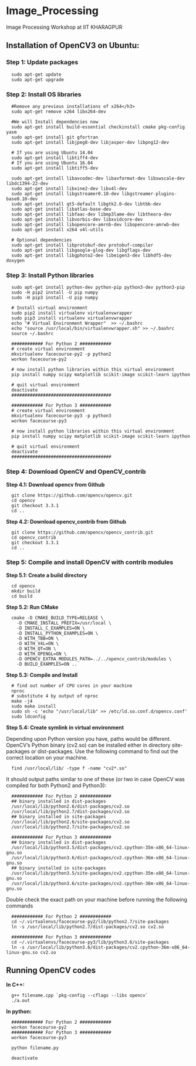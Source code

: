# Image_Processing
Image Processing Workshop at IIT KHARAGPUR

## Installation of OpenCV3 on Ubuntu:

  ### Step 1: Update packages
  ```
    sudo apt-get update
    sudo apt-get upgrade
  ```
  ### Step 2: Install OS libraries
  ```
    #Remove any previous installations of x264</h3>
    sudo apt-get remove x264 libx264-dev
  ```
  ```
    #We will Install dependencies now
    sudo apt-get install build-essential checkinstall cmake pkg-config yasm
    sudo apt-get install git gfortran
    sudo apt-get install libjpeg8-dev libjasper-dev libpng12-dev
  ```
  ```
    # If you are using Ubuntu 14.04
    sudo apt-get install libtiff4-dev
    # If you are using Ubuntu 16.04
    sudo apt-get install libtiff5-dev
  ```
  ```
    sudo apt-get install libavcodec-dev libavformat-dev libswscale-dev libdc1394-22-dev
    sudo apt-get install libxine2-dev libv4l-dev
    sudo apt-get install libgstreamer0.10-dev libgstreamer-plugins-base0.10-dev
    sudo apt-get install qt5-default libgtk2.0-dev libtbb-dev
    sudo apt-get install libatlas-base-dev
    sudo apt-get install libfaac-dev libmp3lame-dev libtheora-dev
    sudo apt-get install libvorbis-dev libxvidcore-dev
    sudo apt-get install libopencore-amrnb-dev libopencore-amrwb-dev
    sudo apt-get install x264 v4l-utils
  ```
  ```
    # Optional dependencies
    sudo apt-get install libprotobuf-dev protobuf-compiler
    sudo apt-get install libgoogle-glog-dev libgflags-dev
    sudo apt-get install libgphoto2-dev libeigen3-dev libhdf5-dev doxygen
  ```
  ### Step 3: Install Python libraries
  ```
    sudo apt-get install python-dev python-pip python3-dev python3-pip
    sudo -H pip2 install -U pip numpy
    sudo -H pip3 install -U pip numpy
  ```
  ```
    # Install virtual environment
    sudo pip2 install virtualenv virtualenvwrapper
    sudo pip3 install virtualenv virtualenvwrapper
    echo "# Virtual Environment Wrapper"  >> ~/.bashrc
    echo "source /usr/local/bin/virtualenvwrapper.sh" >> ~/.bashrc
    source ~/.bashrc
  ```
  ```
    ############ For Python 2 ############
    # create virtual environment
    mkvirtualenv facecourse-py2 -p python2
    workon facecourse-py2

    # now install python libraries within this virtual environment
    pip install numpy scipy matplotlib scikit-image scikit-learn ipython

    # quit virtual environment
    deactivate
    ######################################

    ############ For Python 3 ############
    # create virtual environment
    mkvirtualenv facecourse-py3 -p python3
    workon facecourse-py3

    # now install python libraries within this virtual environment
    pip install numpy scipy matplotlib scikit-image scikit-learn ipython

    # quit virtual environment
    deactivate
    ######################################
 ```
### Step 4: Download OpenCV and OpenCV_contrib
 
 **Step 4.1: Download opencv from Github**
  ```
    git clone https://github.com/opencv/opencv.git
    cd opencv 
    git checkout 3.3.1 
    cd ..
  ```
  **Step 4.2: Download opencv_contrib from Github**
  ```  
    git clone https://github.com/opencv/opencv_contrib.git
    cd opencv_contrib
    git checkout 3.3.1
    cd ..
  ```
### Step 5: Compile and install OpenCV with contrib modules

  **Step 5.1: Create a build directory**
  ```  
    cd opencv
    mkdir build
    cd build
  ```
  **Step 5.2: Run CMake**
  ```
    cmake -D CMAKE_BUILD_TYPE=RELEASE \
      -D CMAKE_INSTALL_PREFIX=/usr/local \
      -D INSTALL_C_EXAMPLES=ON \
      -D INSTALL_PYTHON_EXAMPLES=ON \
      -D WITH_TBB=ON \
      -D WITH_V4L=ON \
      -D WITH_QT=ON \
      -D WITH_OPENGL=ON \
      -D OPENCV_EXTRA_MODULES_PATH=../../opencv_contrib/modules \
      -D BUILD_EXAMPLES=ON ..
   ``` 
  **Step 5.3: Compile and Install**
  ```
    # find out number of CPU cores in your machine
    nproc
    # substitute 4 by output of nproc
    make -j4
    sudo make install
    sudo sh -c 'echo "/usr/local/lib" >> /etc/ld.so.conf.d/opencv.conf'
    sudo ldconfig
  ```
  **Step 5.4: Create symlink in virtual environment**
  
  Depending upon Python version you have, paths would be different. 
  OpenCV’s Python binary (cv2.so) can be installed either in directory site-packages or dist-packages. 
  Use the following command to find out the correct location on your machine.
  ```
    find /usr/local/lib/ -type f -name "cv2*.so"
  ```
  It should output paths similar to one of these (or two in case OpenCV was compiled for both Python2 and Python3):
  ```  
    ############ For Python 2 ############
    ## binary installed in dist-packages
    /usr/local/lib/python2.6/dist-packages/cv2.so
    /usr/local/lib/python2.7/dist-packages/cv2.so
    ## binary installed in site-packages
    /usr/local/lib/python2.6/site-packages/cv2.so
    /usr/local/lib/python2.7/site-packages/cv2.so

    ############ For Python 3 ############
    ## binary installed in dist-packages
    /usr/local/lib/python3.5/dist-packages/cv2.cpython-35m-x86_64-linux-gnu.so
    /usr/local/lib/python3.6/dist-packages/cv2.cpython-36m-x86_64-linux-gnu.so
    ## binary installed in site-packages
    /usr/local/lib/python3.5/site-packages/cv2.cpython-35m-x86_64-linux-gnu.so
    /usr/local/lib/python3.6/site-packages/cv2.cpython-36m-x86_64-linux-gnu.so
  ```  
  Double check the exact path on your machine before running the following commands
  ```
    ############ For Python 2 ############
    cd ~/.virtualenvs/facecourse-py2/lib/python2.7/site-packages
    ln -s /usr/local/lib/python2.7/dist-packages/cv2.so cv2.so

    ############ For Python 3 ############
    cd ~/.virtualenvs/facecourse-py3/lib/python3.6/site-packages
    ln -s /usr/local/lib/python3.6/dist-packages/cv2.cpython-36m-x86_64-linux-gnu.so cv2.so
  ```  
## Running OpenCV codes

  **In C++:**
  ```
    g++ filename.cpp `pkg-config --cflags --libs opencv`
    ./a.out
  ```  
  **In python:**
  ```
    ############ For Python 2 ############
    workon facecourse-py2
    ############ For Python 3 ############
    workon facecourse-py3
    
    python filename.py
    
    deactivate
  ```
